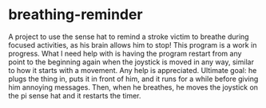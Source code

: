 # breathing-reminder
A project to use the sense hat to remind a stroke victim to breathe during focused activities, as his brain allows him to stop!
This program is a work in progress. What I need help with is having the program restart from any point to the beginning again when the joystick is moved in any way, similar to how it starts with a movement.
Any help is appreciated. Ultimate goal: he plugs the thing in, puts it in front of him, and it runs for a while before giving him annoying messages. 
Then, when he breathes, he moves the joystick on the pi sense hat and it restarts the timer.

